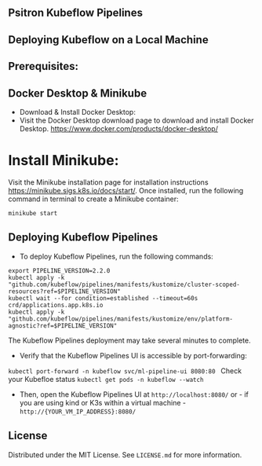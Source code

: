 ## Psitron Kubeflow Pipelines
## Deploying Kubeflow on a Local Machine

## Prerequisites:
## Docker Desktop & Minikube
* Download & Install Docker Desktop:
* Visit the Docker Desktop download page to download and install Docker Desktop. https://www.docker.com/products/docker-desktop/

# Install Minikube:
Visit the Minikube installation page for installation instructions https://minikube.sigs.k8s.io/docs/start/. Once installed, run the following command in terminal to create a Minikube container:

``minikube start``

## Deploying Kubeflow Pipelines
* To deploy Kubeflow Pipelines, run the following commands:


```
export PIPELINE_VERSION=2.2.0
kubectl apply -k "github.com/kubeflow/pipelines/manifests/kustomize/cluster-scoped-resources?ref=$PIPELINE_VERSION"
kubectl wait --for condition=established --timeout=60s crd/applications.app.k8s.io
kubectl apply -k "github.com/kubeflow/pipelines/manifests/kustomize/env/platform-agnostic?ref=$PIPELINE_VERSION"
```

The Kubeflow Pipelines deployment may take several minutes to complete.
 * Verify that the Kubeflow Pipelines UI is accessible by port-forwarding:

``kubectl port-forward -n kubeflow svc/ml-pipeline-ui 8080:80
``
Check your Kubefloe status
``kubectl get pods -n kubeflow --watch``

* Then, open the Kubeflow Pipelines UI at ``http://localhost:8080/`` or - if you are using kind or K3s within a virtual machine - ``http://{YOUR_VM_IP_ADDRESS}:8080/``


<!-- license -->
## License
Distributed under the MIT License. See ``LICENSE.md`` for more information.

